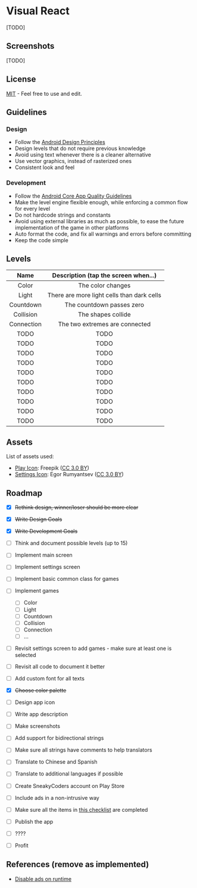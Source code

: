 # Visual React

[TODO]


## Screenshots

[TODO]


## License

[MIT](LICENSE) - Feel free to use and edit.


## Guidelines

### Design

* Follow the [Android Design Principles](https://developer.android.com/design/get-started/principles.html)
* Design levels that do not require previous knowledge
* Avoid using text whenever there is a cleaner alternative
* Use vector graphics, instead of rasterized ones
* Consistent look and feel


### Development

* Follow the [Android Core App Quality Guidelines](https://developer.android.com/distribute/essentials/quality/core.html)
* Make the level engine flexible enough, while enforcing a common flow for every level
* Do not hardcode strings and constants
* Avoid using external libraries as much as possible, to ease the future implementation of the game in other platforms
* Auto format the code, and fix all warnings and errors before committing
* Keep the code simple


## Levels

| Name       | Description (tap the screen when...)       |
|:----------:|:------------------------------------------:|
| Color      | The color changes                          |
| Light      | There are more light cells than dark cells |
| Countdown  | The countdown passes zero                  |
| Collision  | The shapes collide                         |
| Connection | The two extremes are connected             |
| TODO       | TODO                                       |
| TODO       | TODO                                       |
| TODO       | TODO                                       |
| TODO       | TODO                                       |
| TODO       | TODO                                       |
| TODO       | TODO                                       |
| TODO       | TODO                                       |
| TODO       | TODO                                       |
| TODO       | TODO                                       |
| TODO       | TODO                                       |

## Assets

List of assets used:

  * [Play Icon](http://www.flaticon.com): Freepik ([CC 3.0 BY](http://creativecommons.org/licenses/by/3.0/))
  * [Settings Icon](http://www.flaticon.com/authors/egor-rumyantsev): Egor Rumyantsev ([CC 3.0 BY](http://creativecommons.org/licenses/by/3.0/))


## Roadmap

- [x] ~~Rethink design, winner/loser should be more clear~~
- [x] ~~Write Design Goals~~
- [x] ~~Write Development Goals~~
- [ ] Think and document possible levels (up to 15)
- [ ] Implement main screen
- [ ] Implement settings screen
- [ ] Implement basic common class for games
- [ ] Implement games
  - [ ] Color
  - [ ] Light
  - [ ] Countdown
  - [ ] Collision
  - [ ] Connection
  - [ ] ...
- [ ] Revisit settings screen to add games - make sure at least one is selected
- [ ] Revisit all code to document it better
- [ ] Add custom font for all texts
- [x] ~~Choose color palette~~
- [ ] Design app icon
- [ ] Write app description
- [ ] Make screenshots
- [ ] Add support for bidirectional strings
- [ ] Make sure all strings have comments to help translators
- [ ] Translate to Chinese and Spanish
- [ ] Translate to additional languages if possible
- [ ] Create SneakyCoders account on Play Store
- [ ] Include ads in a non-intrusive way
- [ ] Make sure all the items in [this checklist](https://developer.android.com/distribute/tools/launch-checklist.html) are completed
- [ ] Publish the app
- [ ] ????
- [ ] Profit


## References (remove as implemented)

- [Disable ads on runtime](http://stackoverflow.com/questions/4549401/correctly-disable-admob-ads)
